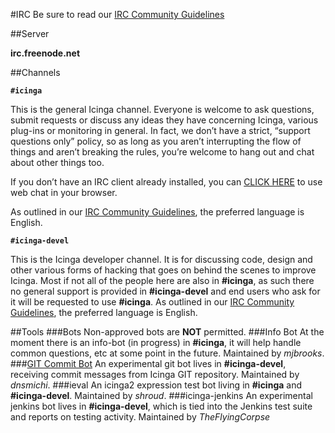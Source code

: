 #IRC
Be sure to read our [IRC Community Guidelines](03_01_irc_community_guidelines.md)

##Server

**irc.freenode.net**

##Channels

**`#icinga`**

This is the general Icinga channel. Everyone is welcome to ask questions, submit requests or discuss any ideas they have concerning Icinga, various plug-ins or monitoring in general. In fact, we don’t have a strict, “support questions only” policy, so as long as you aren’t interrupting the flow of things and aren’t breaking the rules, you’re welcome to hang out and chat about other things too.

If you don’t have an IRC client already installed, you can [CLICK HERE](http://webchat.freenode.net/?channels=#icinga) to use web chat in your browser.

As outlined in our [IRC Community Guidelines](03_01_irc_community_guidelines.md), the preferred language is English.

**`#icinga-devel`**

This is the Icinga developer channel. It is for discussing code, design and other various forms of hacking that goes on behind the scenes to improve Icinga.
Most if not all of the people here are also in **#icinga**, as such there no general support is provided in **#icinga-devel** and end users who ask for it will be requested to use **#icinga**.
As outlined in our [IRC Community Guidelines](03_01_irc_community_guidelines.md), the preferred language is English.

##Tools
###Bots
Non-approved bots are **NOT** permitted.
###Info Bot
At the moment there is an info-bot (in progress) in **#icinga**, it will help handle common questions, etc at some point in the future. Maintained by *mjbrooks*.
###[GIT Commit Bot](03_02_git_commit_bot.md)
An experimental git bot lives in **#icinga-devel**, receiving commit messages from Icinga GIT repository. Maintained by *dnsmichi*.
###ieval
An icinga2 expression test bot living in **#icinga** and **#icinga-devel**. Maintained by *shroud*.
###icinga-jenkins
An experimental jenkins bot lives in **#icinga-devel**, which is tied into the Jenkins test suite and reports on testing activity. Maintained by *TheFlyingCorpse*

